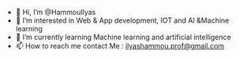 - 👋 Hi, I’m @HammouIlyas
- 👀 I’m interested in Web & App development, IOT and AI &Machine learning 
- 🌱 I’m currently learning Machine learning and artificial intelligence
- 📫 How to reach me contact Me : ilyashammou.prof@gmail.com

